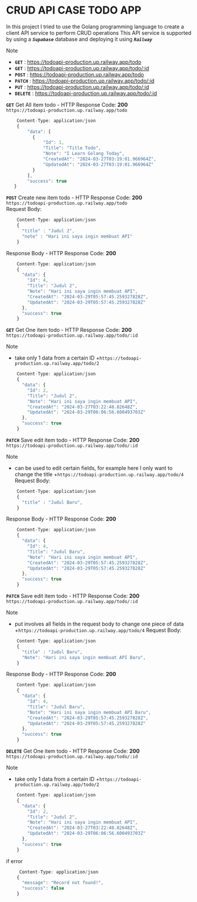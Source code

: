 # CRUD API CASE TODO APP
In this project I tried to use the Golang programming language to create a client API service to perform CRUD operations
This API service is supported by using a **_`Supabase`_** database and deploying it using **_`Railway`_**

> [!NOTE]
> + **`GET`** : https://todoapi-production.up.railway.app/todo
> + **`GET`** : https://todoapi-production.up.railway.app/todo/:id
> + **`POST`** : https://todoapi-production.up.railway.app/todo
> + **`PATCH`** : https://todoapi-production.up.railway.app/todo/:id
> + **`PUT`** : https://todoapi-production.up.railway.app/todo/:id
> + **`DELETE`** : https://todoapi-production.up.railway.app/todo/:id


**`GET`** Get All item todo - HTTP Response Code: **200** <br>
`https://todoapi-production.up.railway.app/todo`
```javascript
    Content-Type: application/json
    {
        "data": [
          {
              "Id": 1,
              "Title": "Title Todo",
              "Note": "I Learn Golang Today",
              "CreatedAt": "2024-03-27T03:19:01.966964Z",
              "UpdatedAt": "2024-03-27T03:19:01.966964Z"
          }
        ],
        "success": true
   }
```

**`POST`** Create new item todo - HTTP Response Code: **200** <br>
`https://todoapi-production.up.railway.app/todo`<br>
Request Body:
```javascript
    Content-Type: application/json
    {
      "title" : "Judul 2",
      "note" : "Hari ini saya ingin membuat API"
    }
```
Response Body - HTTP Response Code: **200**
```javascript
    Content-Type: application/json
    {
      "data": {
        "Id": 4,
        "Title": "Judul 2",
        "Note": "Hari ini saya ingin membuat API",
        "CreatedAt": "2024-03-29T05:57:45.259327828Z",
        "UpdatedAt": "2024-03-29T05:57:45.259327828Z"
      },
      "success": true
    }
```


**`GET`** Get One item todo - HTTP Response Code: **200** <br>
`https://todoapi-production.up.railway.app/todo/:id`
> [!NOTE]
> + take only 1 data from a certain ID
> +`https://todoapi-production.up.railway.app/todo/2`

```javascript
    Content-Type: application/json
    {
      "data": {
        "Id": 2,
        "Title": "Judul 2",
        "Note": "Hari ini saya ingin membuat API",
        "CreatedAt": "2024-03-27T03:22:48.82648Z",
        "UpdatedAt": "2024-03-29T06:06:56.600493703Z"
      },
      "success": true
    }
```


**`PATCH`** Save edit item todo - HTTP Response Code: **200** <br>
`https://todoapi-production.up.railway.app/todo/:id`<br>
> [!NOTE]
> + can be used to edit certain fields, for example here I only want to change the title
> +`https://todoapi-production.up.railway.app/todo/4`
Request Body:
```javascript
    Content-Type: application/json
    {
      "title" : "Judul Baru",
    }
```
Response Body - HTTP Response Code: **200**
```javascript
    Content-Type: application/json
    {
      "data": {
        "Id": 4,
        "Title": "Judul Baru",
        "Note": "Hari ini saya ingin membuat API",
        "CreatedAt": "2024-03-29T05:57:45.259327828Z",
        "UpdatedAt": "2024-03-29T05:57:45.259327828Z"
      },
      "success": true
    }
```

**`PATCH`** Save edit item todo - HTTP Response Code: **200** <br>
`https://todoapi-production.up.railway.app/todo/:id`<br>
> [!NOTE]
> + put involves all fields in the request body to change one piece of data
> +`https://todoapi-production.up.railway.app/todo/4`
Request Body:
```javascript
    Content-Type: application/json
    {
      "title" : "Judul Baru",
      "Note": "Hari ini saya ingin membuat API Baru",
    }
```
Response Body - HTTP Response Code: **200**
```javascript
    Content-Type: application/json
    {
      "data": {
        "Id": 4,
        "Title": "Judul Baru",
        "Note": "Hari ini saya ingin membuat API Baru",
        "CreatedAt": "2024-03-29T05:57:45.259327828Z",
        "UpdatedAt": "2024-03-29T05:57:45.259327828Z"
      },
      "success": true
    }
```


**`DELETE`** Get One item todo - HTTP Response Code: **200** <br>
`https://todoapi-production.up.railway.app/todo/:id`
> [!NOTE]
> + take only 1 data from a certain ID
> +`https://todoapi-production.up.railway.app/todo/2`

```javascript
    Content-Type: application/json
    {
      "data": {
        "Id": 2,
        "Title": "Judul 2",
        "Note": "Hari ini saya ingin membuat API",
        "CreatedAt": "2024-03-27T03:22:48.82648Z",
        "UpdatedAt": "2024-03-29T06:06:56.600493703Z"
      },
      "success": true
    }
```

if error
```javascript
     Content-Type: application/json
    {
      "message": "Record not found!",
      "success": false
    }
```




